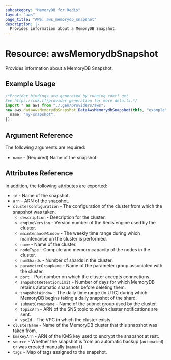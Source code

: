 ```yaml
---
subcategory: "MemoryDB for Redis"
layout: "aws"
page_title: "AWS: aws_memorydb_snapshot"
description: |-
  Provides information about a MemoryDB Snapshot.
---
```


# Resource: awsMemorydbSnapshot

Provides information about a MemoryDB Snapshot.

## Example Usage

```typescript
/*Provider bindings are generated by running cdktf get.
See https://cdk.tf/provider-generation for more details.*/
import * as aws from "./.gen/providers/aws";
new aws.dataAwsMemorydbSnapshot.DataAwsMemorydbSnapshot(this, "example", {
  name: "my-snapshot",
});

```

## Argument Reference

The following arguments are required:

* `name` - (Required) Name of the snapshot.

## Attributes Reference

In addition, the following attributes are exported:

* `id` - Name of the snapshot.
* `arn` - ARN of the snapshot.
* `clusterConfiguration` - The configuration of the cluster from which the snapshot was taken.
  * `description` - Description for the cluster.
  * `engineVersion` - Version number of the Redis engine used by the cluster.
  * `maintenanceWindow` - The weekly time range during which maintenance on the cluster is performed.
  * `name` - Name of the cluster.
  * `nodeType` - Compute and memory capacity of the nodes in the cluster.
  * `numShards` - Number of shards in the cluster.
  * `parameterGroupName` - Name of the parameter group associated with the cluster.
  * `port` - Port number on which the cluster accepts connections.
  * `snapshotRetentionLimit` - Number of days for which MemoryDB retains automatic snapshots before deleting them.
  * `snapshotWindow` - The daily time range (in UTC) during which MemoryDB begins taking a daily snapshot of the shard.
  * `subnetGroupName` - Name of the subnet group used by the cluster.
  * `topicArn` - ARN of the SNS topic to which cluster notifications are sent.
  * `vpcId` - The VPC in which the cluster exists.
* `clusterName` - Name of the MemoryDB cluster that this snapshot was taken from.
* `kmsKeyArn` - ARN of the KMS key used to encrypt the snapshot at rest.
* `source` - Whether the snapshot is from an automatic backup (`automated`) or was created manually (`manual`).
* `tags` - Map of tags assigned to the snapshot.
